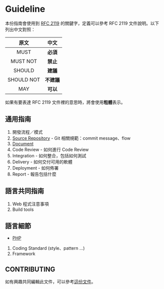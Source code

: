 Guideline
==========

本份指南會使用到 [RFC 2119][] 的關鍵字，定義可以參考 RFC 2119 文件說明。以下列出中文對照：

| 原文 | 中文 |
|:--------:|:------:|
| MUST | **必須** |
| MUST NOT | **禁止** |
| SHOULD | **建議** |
| SHOULD NOT | **不建議** |
| MAY | **可以** |

如果有要表達 RFC 2119 文件裡的意思時，將會使用**粗體**表示。

通用指南
----------

1. 開發流程／模式
2. [Source Repository](/source-repository/introdution.md) - Git 相關規範：commit message、flow
3. [Document](/document.md)
4. Code Review - 如何進行 Code Review
5. Integration - 如何整合，包括如何測試
6. Delivery - 如何交付可用的軟體
7. Deployment - 如何佈署
8. Report - 報告包括什麼

語言共同指南
----------

1. Web 程式注意事項
2. Build tools

語言細節
----------

* [PHP](/language/php/introdution.md)

1. Coding Standard (style、pattern ...)
2. Framework

CONTRIBUTING
----------

如有興趣共同編輯此文件，可以參考[這份文件](/CONTRIBUTING.md)。

[RFC 2119]: http://www.ietf.org/rfc/rfc2119.txt
